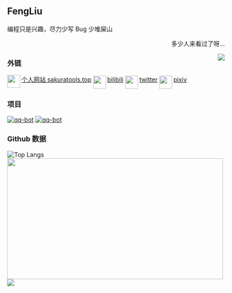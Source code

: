## FengLiu

<div>
  	<p>
        编程只是兴趣，尽力少写 Bug 少堆屎山
    </p>
    <p align="right">多少人来看过了呀...</p>
    <img align="right" src="https://count.getloli.com/get/@:FengLiuFeseliud">
</div>

### 外链

<div>
    <div  align="left" style="display: inline-block" >
        <a href="https://sakuratools.top"><img src="https://sakuratools.top/favicon.ico" align="left" width="30">个人网站 sakuratools.top</a>
    </div>
    <div  align="left" style="display: inline-block">
        <a href="https://space.bilibili.com/34394509"><img src="https://www.bilibili.com/favicon.ico" align="left" width="30">bilibili</a>
    </div>
    <div  align="left" style="display: inline-block">
        <a href="https://twitter.com/fengliufeseliud"><img src="https://twitter.com/favicon.ico" align="left" width="30">twitter</a>
    </div>
    <div  align="left" style="display: inline-block">
        <a href="https://www.pixiv.net/users/76113338"><img src="https://www.pixiv.net/favicon.ico" align="left" width="30">pixiv</a>
    </div>
</div>



### 项目

[![qq-bot](https://github-readme-stats.vercel.app/api/pin/?username=FengLiuFeseliud&repo=pycqBot&theme=cobalt)](https://github.com/FengLiuFeseliud/pycqBot) [![qq-bot](https://github-readme-stats.vercel.app/api/pin/?username=FengLiuFeseliud&repo=sakuratools.top-index&theme=cobalt)](https://github.com/FengLiuFeseliud/sakuratools.top-index)

### Github 数据

![Top Langs](https://github-readme-stats.vercel.app/api/top-langs/?username=FengLiuFeseliud&theme=cobalt)<img src="https://github-readme-stats.vercel.app/api?username=FengLiuFeseliud&show_icons=true&theme=cobalt" height="280" width="500">[![](https://activity-graph.herokuapp.com/graph?username=FengLiuFeseliud&theme=rogue)](https://github.com/ashutosh00710/github-readme-activity-graph)
